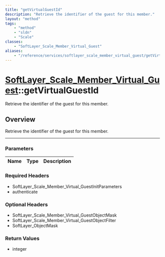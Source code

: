 ```yaml
---
title: "getVirtualGuestId"
description: "Retrieve the identifier of the guest for this member."
layout: "method"
tags:
    - "method"
    - "sldn"
    - "Scale"
classes:
    - "SoftLayer_Scale_Member_Virtual_Guest"
aliases:
    - "/reference/services/softlayer_scale_member_virtual_guest/getVirtualGuestId"
---
```

# [SoftLayer_Scale_Member_Virtual_Guest](/reference/services/SoftLayer_Scale_Member_Virtual_Guest)::getVirtualGuestId


Retrieve the identifier of the guest for this member.


## Overview 
Retrieve the identifier of the guest for this member.

-----

### Parameters 
|Name | Type | Description |
| --- | --- | --- |


### Required Headers
* SoftLayer_Scale_Member_Virtual_GuestInitParameters
* authenticate


### Optional Headers
* SoftLayer_Scale_Member_Virtual_GuestObjectMask
* SoftLayer_Scale_Member_Virtual_GuestObjectFilter
* SoftLayer_ObjectMask

### Return Values
* integer




